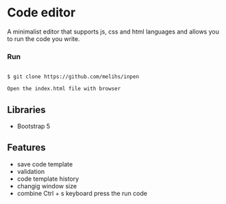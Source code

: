 # Code editor 
A minimalist editor that supports js, css and html languages and allows you to run the code you write.

### Run

```

$ git clone https://github.com/melihs/inpen
```

```
Open the index.html file with browser
```

## Libraries
- Bootstrap 5

## Features
- save code template
- validation
- code template history
- changig window size
- combine Ctrl + s keyboard press the run code

